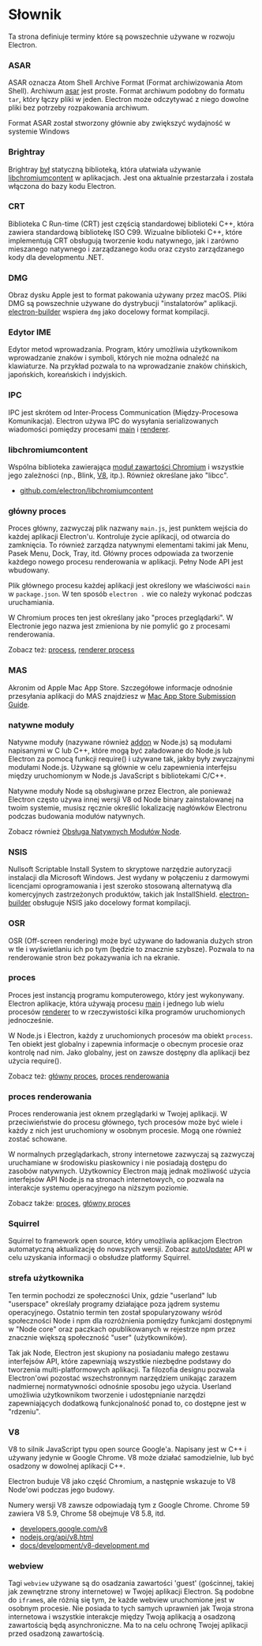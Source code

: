 # Słownik

Ta strona definiuje terminy które są powszechnie używane w rozwoju Electron.

### ASAR

ASAR oznacza Atom Shell Archive Format (Format archiwizowania Atom Shell). Archiwum [asar](https://github.com/electron/asar) jest proste. Format archiwum podobny do formatu `tar`, który łączy pliki w jeden. Electron może odczytywać z niego dowolne pliki bez potrzeby rozpakowania archiwum.

Format ASAR został stworzony głównie aby zwiększyć wydajność w systemie Windows

### Brightray

Brightray [był](https://github.com/electron-archive/brightray) statyczną biblioteką, która ułatwiała używanie [libchromiumcontent](#libchromiumcontent) w aplikacjach. Jest ona aktualnie przestarzała i została włączona do bazy kodu Electron.

### CRT

Biblioteka C Run-time (CRT) jest częścią standardowej biblioteki C++, która zawiera standardową bibliotekę ISO C99. Wizualne biblioteki C++, które implementują CRT obsługują tworzenie kodu natywnego, jak i zarówno mieszanego natywnego i zarządzanego kodu oraz czysto zarządzanego kody dla developmentu .NET.

### DMG

Obraz dysku Apple jest to format pakowania używany przez macOS. Pliki DMG są powszechnie używane do dystrybucji "instalatorów" aplikacji. [electron-builder](https://github.com/electron-userland/electron-builder) wspiera `dmg` jako docelowy format kompilacji.

### Edytor IME

Edytor metod wprowadzania. Program, który umożliwia użytkownikom wprowadzanie znaków i symboli, których nie można odnaleźć na klawiaturze. Na przykład pozwala to na wprowadzanie znaków chińskich, japońskich, koreańskich i indyjskich.

### IPC

IPC jest skrótem od Inter-Process Communication (Między-Procesowa Komunikacja). Electron używa IPC do wysyłania serializowanych wiadomości pomiędzy procesami [main](#main-process) i [renderer](#renderer-process).

### libchromiumcontent

Wspólna biblioteka zawierająca [moduł zawartości Chromium](https://www.chromium.org/developers/content-module) i wszystkie jego zależności (np., Blink, [V8](#v8), itp.). Również określane jako "libcc".

- [github.com/electron/libchromiumcontent](https://github.com/electron/libchromiumcontent)

### główny proces

Proces główny, zazwyczaj plik nazwany `main.js`, jest punktem wejścia do każdej aplikacji Electron'u. Kontroluje życie aplikacji, od otwarcia do zamknięcia. To również zarządza natywnymi elementami takimi jak Menu, Pasek Menu, Dock, Tray, itd. Główny proces odpowiada za tworzenie każdego nowego procesu renderowania w aplikacji. Pełny Node API jest wbudowany.

Plik głównego procesu każdej aplikacji jest określony we właściwości `main` w `package.json`. W ten sposób `electron .` wie co należy wykonać podczas uruchamiania.

W Chromium proces ten jest określany jako "proces przeglądarki". W Electronie jego nazwa jest zmieniona by nie pomylić go z procesami renderowania.

Zobacz też: [process](#process), [renderer process](#renderer-process)

### MAS

Akronim od Apple Mac App Store. Szczegółowe informacje odnośnie przesyłania aplikacji do MAS znajdziesz w [Mac App Store Submission Guide](tutorial/mac-app-store-submission-guide.md).

### natywne moduły

Natywne moduły (nazywane również [addon](https://nodejs.org/api/addons.html) w Node.js) są modułami napisanymi w C lub C++, które mogą być załadowane do Node.js lub Electron za pomocą funkcji require() i używane tak, jakby były zwyczajnymi modułami Node.js. Używane są głównie w celu zapewnienia interfejsu między uruchomionym w Node.js JavaScript s bibliotekami C/C++.

Natywne moduły Node są obsługiwane przez Electron, ale ponieważ Electron często używa innej wersji V8 od Node binary zainstalowanej na twoim systemie, musisz ręcznie określić lokalizację nagłówków Electronu podczas budowania modułów natywnych.

Zobacz również [Obsługa Natywnych Modułów Node](tutorial/using-native-node-modules.md).

### NSIS

Nullsoft Scriptable Install System to skryptowe narzędzie autoryzacji instalacji dla Microsoft Windows. Jest wydany w połączeniu z darmowymi licencjami oprogramowania i jest szeroko stosowaną alternatywą dla komercyjnych zastrzeżonych produktów, takich jak InstallShield. [electron-builder](https://github.com/electron-userland/electron-builder) obsługuje NSIS jako docelowy format kompilacji.

### OSR

OSR (Off-screen rendering) może być używane do ładowania dużych stron w tle i wyświetlaniu ich po tym (będzie to znacznie szybsze). Pozwala to na renderowanie stron bez pokazywania ich na ekranie.

### proces

Proces jest instancją programu komputerowego, który jest wykonywany. Electron aplikacje, która używają procesu [main](#main-process) i jednego lub wielu procesów [renderer](#renderer-process) to w rzeczywistości kilka programów uruchomionych jednocześnie.

W Node.js i Electron, każdy z uruchomionych procesów ma obiekt `process`. Ten obiekt jest globalny i zapewnia informacje o obecnym procesie oraz kontrolę nad nim. Jako globalny, jest on zawsze dostępny dla aplikacji bez użycia require().

Zobacz też: [główny proces](#main-process), [proces renderowania](#renderer-process)

### proces renderowania

Proces renderowania jest oknem przeglądarki w Twojej aplikacji. W przeciwieństwie do procesu głównego, tych procesów może być wiele i każdy z nich jest uruchomiony w osobnym procesie. Mogą one również zostać schowane.

W normalnych przeglądarkach, strony internetowe zazwyczaj są zazwyczaj uruchamiane w środowisku piaskownicy i nie posiadają dostępu do zasobów natywnych. Użytkownicy Electron mają jednak możliwość użycia interfejsów API Node.js na stronach internetowych, co pozwala na interakcje systemu operacyjnego na niższym poziomie.

Zobacz także: [proces](#process), [główny proces](#main-process)

### Squirrel

Squirrel to framework open source, który umożliwia aplikacjom Electron automatyczną aktualizację do nowszych wersji. Zobacz [autoUpdater](api/auto-updater.md) API w celu uzyskania informacji o obsłudze platformy Squirrel.

### strefa użytkownika

Ten termin pochodzi ze społeczności Unix, gdzie "userland" lub "userspace" określały programy działające poza jądrem systemu operacyjnego. Ostatnio termin ten został spopularyzowany wśród społeczności Node i npm dla rozróżnienia pomiędzy funkcjami dostępnymi w "Node core" oraz paczkach opublikowanych w rejestrze npm przez znacznie większą społeczność "user" (użytkowników).

Tak jak Node, Electron jest skupiony na posiadaniu małego zestawu interfejsów API, które zapewniają wszystkie niezbędne podstawy do tworzenia multi-platformowych aplikacji. Ta filozofia designu pozwala Electron'owi pozostać wszechstronnym narzędziem unikając zarazem nadmiernej normatywności odnośnie sposobu jego użycia. Userland umożliwia użytkownikom tworzenie i udostępnianie narzędzi zapewniających dodatkową funkcjonalność ponad to, co dostępne jest w "rdzeniu".

### V8

V8 to silnik JavaScript typu open source Google'a. Napisany jest w C++ i używany jedynie w Google Chrome. V8 może działać samodzielnie, lub być osadzony w dowolnej aplikacji C++.

Electron buduje V8 jako część Chromium, a następnie wskazuje to V8 Node'owi podczas jego budowy.

Numery wersji V8 zawsze odpowiadają tym z Google Chrome. Chrome 59 zawiera V8 5.9, Chrome 58 obejmuje V8 5.8, itd.

- [developers.google.com/v8](https://developers.google.com/v8)
- [nodejs.org/api/v8.html](https://nodejs.org/api/v8.html)
- [docs/development/v8-development.md](development/v8-development.md)

### webview

Tagi `webview` używane są do osadzania zawartości 'guest' (gościnnej, takiej jak zewnętrzne strony internetowe) w Twojej aplikacji Electron. Są podobne do `iframe`s, ale różnią się tym, że każde webview uruchomione jest w osobnym procesie. Nie posiada to tych samych uprawnień jak Twoja strona internetowa i wszystkie interakcje między Twoją aplikacją a osadzoną zawartością będą asynchroniczne. Ma to na celu ochronę Twojej aplikacji przed osadzoną zawartością.